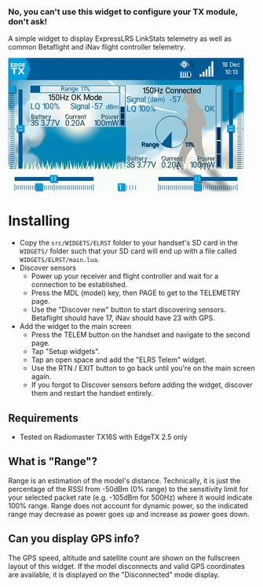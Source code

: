 ### No, you can't use this widget to configure your TX module, don't ask!

A simple widget to display ExpressLRS LinkStats telemetry as well as common Betaflight and iNav flight controller telemetry.

![widget screenshot](docs/images/screen-2-1.png)

# Installing
* Copy the `src/WIDGETS/ELRST` folder to your handset's SD card in the `WIDGETS/` folder such that your SD card will end up with a file called `WIDGETS/ELRST/main.lua`.
* Discover sensors
  * Power up your receiver and flight controller and wait for a connection to be established.
  * Press the MDL (model) key, then PAGE to get to the TELEMETRY page.
  * Use the "Discover new" button to start discovering sensors. Betaflight should have 17, iNav should have 23 with GPS.
* Add the widget to the main screen
  * Press the TELEM button on the handset and navigate to the second page.
  * Tap "Setup widgets".
  * Tap an open space and add the "ELRS Telem" widget.
  * Use the RTN / EXIT button to go back until you're on the main screen again.
  * If you forgot to Discover sensors before adding the widget, discover them and restart the handset entirely.

## Requirements
* Tested on Radiomaster TX16S with EdgeTX 2.5 only

## What is "Range"?
Range is an estimation of the model's distance. Technically, it is just the percentage of the RSSI from -50dBm (0% range) to the sensitivity limit for your selected packet rate (e.g. -105dBm for 500Hz) where it would indicate 100% range. Range does not account for dynamic power, so the indicated range may decrease as power goes up and increase as power goes down.

## Can you display GPS info?
The GPS speed, altitude and satellite count are shown on the fullscreen layout of this widget. If the model disconnects and valid GPS coordinates are available, it is displayed on the "Disconnected" mode display.
